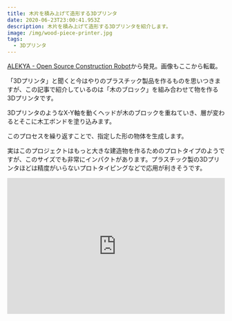 ```yaml
---
title: 木片を積み上げて造形する3Dプリンタ
date: 2020-06-23T23:00:41.953Z
description: 木片を積み上げて造形する3Dプリンタを紹介します。
image: /img/wood-piece-printer.jpg
tags:
  - 3Dプリンタ
---
```

[ALEKYA - Open Source Construction Robot](https://hackaday.io/project/167297-alekya-open-source-construction-robot)から発見。画像もここから転載。

「3Dプリンタ」と聞くと今はやりのプラスチック製品を作るものを思いつきますが、この記事で紹介しているのは「木のブロック」を組み合わせて物を作る3Dプリンタです。

3DプリンタのようなX-Y軸を動くヘッドが木のブロックを重ねていき、層が変わるとそこに木工ボンドを塗り込みます。

このプロセスを繰り返すことで、指定した形の物体を生成します。

実はこのプロジェクトはもっと大きな建造物を作るためのプロトタイプのようですが、このサイズでも非常にインパクトがあります。プラスチック製の3Dプリンタほどは精度がいらないプロトタイピングなどで応用が利きそうです。

<iframe width="100%" height="315" src="https://www.youtube.com/embed/gqL55pt3gqA" frameborder="0" allow="accelerometer; autoplay; encrypted-media; gyroscope; picture-in-picture" allowfullscreen></iframe>
